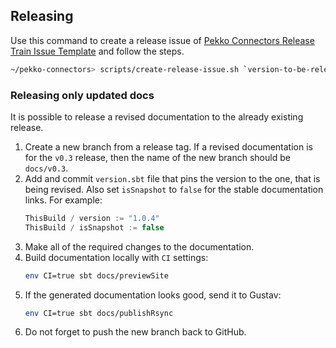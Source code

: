 ## Releasing

Use this command to create a release issue of [Pekko Connectors Release Train Issue Template](docs/release-train-issue-template.md) and follow the steps.

```bash
~/pekko-connectors> scripts/create-release-issue.sh `version-to-be-released`
```

### Releasing only updated docs

It is possible to release a revised documentation to the already existing release.

1. Create a new branch from a release tag. If a revised documentation is for the `v0.3` release, then the name of the new branch should be `docs/v0.3`.
1. Add and commit `version.sbt` file that pins the version to the one, that is being revised. Also set `isSnapshot` to `false` for the stable documentation links. For example:
    ```scala
    ThisBuild / version := "1.0.4"
    ThisBuild / isSnapshot := false
    ```
1. Make all of the required changes to the documentation.
1. Build documentation locally with `CI` settings:
    ```sh
    env CI=true sbt docs/previewSite
    ```
1. If the generated documentation looks good, send it to Gustav:
    ```sh
    env CI=true sbt docs/publishRsync
    ```
1. Do not forget to push the new branch back to GitHub.
